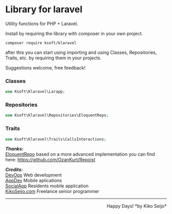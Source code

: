 # Library for laravel

Utility functions for PHP + Laravel.

Install by requiring the library with composer in your own project.

```composer require ksoft/klaravel```

after this you can start using importing and using Classes, Repositories, Traits, etc. by requiring them in your projects.

Suggestions welcome, free feedback!


### Classes

```php
use Ksoft\Klaravel\Larapp;
```

### Repositories

```php
use Ksoft\Klaravel\Repositories\EloquentRepo;
```

### Traits

```php
use Ksoft\Klaravel\Traits\CallsInteractions;
```


***Thanks:***  
[EloquentRepo](https://github.com/OzanKurt/Repoist) based on a more advanced implementation you can find here: https://github.com/OzanKurt/Repoist  

***Credits:***   
[DevOps](https://sunnyface.com "Programador ios málaga Marbella") Web development  
[AppDev](https://gestorapp.com "Gestor de aplicaciones moviles en málaga, mijas, marbella") Mobile aplications  
[SocialApp](https://sosvecinos.com "Plataforma móvil para la gestion de comunidades") Residents mobile application  
[KikoSeijo.com](https://kikoseijo.com "Programador freelance movil y Laravel") Freelance senior programmer

---
<div style="text-align: right; margin-bottom:182px; margin-top:0; padding-top:0;">
Happy Days! *by Kiko Seijo*
</div>
